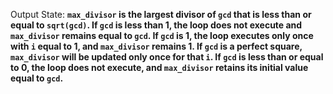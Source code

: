 Output State: **`max_divisor` is the largest divisor of `gcd` that is less than or equal to `sqrt(gcd)`. If `gcd` is less than 1, the loop does not execute and `max_divisor` remains equal to `gcd`. If `gcd` is 1, the loop executes only once with `i` equal to 1, and `max_divisor` remains 1. If `gcd` is a perfect square, `max_divisor` will be updated only once for that `i`. If `gcd` is less than or equal to 0, the loop does not execute, and `max_divisor` retains its initial value equal to `gcd`.**